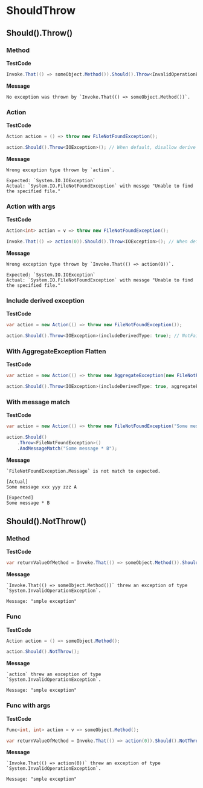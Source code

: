 ﻿# ShouldThrow

## Should().Throw()

### Method

**TestCode**

```csharp
Invoke.That(() => someObject.Method()).Should().Throw<InvalidOperationException>();
```

**Message**

```
No exception was thrown by `Invoke.That(() => someObject.Method())`.
```

### Action

**TestCode**

```csharp
Action action = () => throw new FileNotFoundException();

action.Should().Throw<IOException>(); // When default, disallow derive exceptions.
```

**Message**

```
Wrong exception type thrown by `action`.

Expected: `System.IO.IOException`
Actual: `System.IO.FileNotFoundException` with messge "Unable to find the specified file."
```

### Action with args

**TestCode**

```csharp
Action<int> action = v => throw new FileNotFoundException();

Invoke.That(() => action(0)).Should().Throw<IOException>(); // When default, disallow derive exceptions.
```

**Message**

```
Wrong exception type thrown by `Invoke.That(() => action(0))`.

Expected: `System.IO.IOException`
Actual: `System.IO.FileNotFoundException` with messge "Unable to find the specified file."
```

### Include derived exception

**TestCode**

```csharp
var action = new Action(() => throw new FileNotFoundException());

action.Should().Throw<IOException>(includeDerivedType: true); // NotFail
```

### With AggregateException Flatten

**TestCode**

```csharp
var action = new Action(() => throw new AggregateException(new FileNotFoundException()));

action.Should().Throw<IOException>(includeDerivedType: true, aggregateExceptionHandling: ShouldMethodAssertion.AggregateExceptionHandling.AnyFlattened); // NotFail
```

### With message match

**TestCode**

```csharp
var action = new Action(() => throw new FileNotFoundException("Some message xxx yyy zzz A"));

action.Should()
    .Throw<FileNotFoundException>()
    .AndMessageMatch("Some message * B");
```

**Message**

```
`FileNotFoundException.Message` is not match to expected.

[Actual]
Some message xxx yyy zzz A

[Expected]
Some message * B
```

## Should().NotThrow()

### Method

**TestCode**

```csharp
var returnValueOfMethod = Invoke.That(() => someObject.Method()).Should().NotThrow();
```

**Message**

```
`Invoke.That(() => someObject.Method())` threw an exception of type `System.InvalidOperationException`.

Message: "smple exception"
```

### Func

**TestCode**

```csharp
Action action = () => someObject.Method();

action.Should().NotThrow();
```

**Message**

```
`action` threw an exception of type `System.InvalidOperationException`.

Message: "smple exception"
```

### Func with args

**TestCode**

```csharp
Func<int, int> action = v => someObject.Method();

var returnValueOfMethod = Invoke.That(() => action(0)).Should().NotThrow();
```

**Message**

```
`Invoke.That(() => action(0))` threw an exception of type `System.InvalidOperationException`.

Message: "smple exception"
```


